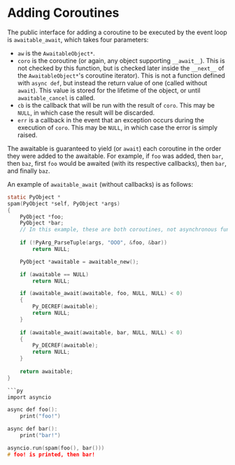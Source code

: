 # Adding Coroutines

The public interface for adding a coroutine to be executed by the event loop is ``awaitable_await``, which takes four parameters:

- ``aw`` is the ``AwaitableObject*``.
- ``coro`` is the coroutine (or again, any object supporting ``__await__``). This is not checked by this function, but is checked later inside the ``__next__`` of the ``AwaitableObject*``'s coroutine iterator). This is not a function defined with ``async def``, but instead the return value of one (called without ``await``). This value is stored for the lifetime of the object, or until ``awaitable_cancel`` is called.
- ``cb`` is the callback that will be run with the result of ``coro``. This may be ``NULL``, in which case the result will be discarded.
- ``err`` is a callback in the event that an exception occurs during the execution of ``coro``. This may be ``NULL``, in which case the error is simply raised.

The awaitable is guaranteed to yield (or ``await``) each coroutine in the order they were added to the awaitable. For example, if ``foo`` was added, then ``bar``, then ``baz``, first ``foo`` would be awaited (with its respective callbacks), then ``bar``, and finally ``baz``.

An example of ``awaitable_await`` (without callbacks) is as follows:

```c
static PyObject *
spam(PyObject *self, PyObject *args)
{
    PyObject *foo;
    PyObject *bar;
    // In this example, these are both coroutines, not asynchronous functions
    
    if (!PyArg_ParseTuple(args, "OOO", &foo, &bar))
        return NULL;

    PyObject *awaitable = awaitable_new();

    if (awaitable == NULL)
        return NULL;

    if (awaitable_await(awaitable, foo, NULL, NULL) < 0)
    {
        Py_DECREF(awaitable);
        return NULL;
    }
    
    if (awaitable_await(awaitable, bar, NULL, NULL) < 0)
    {
        Py_DECREF(awaitable);
        return NULL;
    }
    
    return awaitable;
}

```py
import asyncio

async def foo():
    print("foo!")

async def bar():
    print("bar!")

asyncio.run(spam(foo(), bar()))
# foo! is printed, then bar!
```


